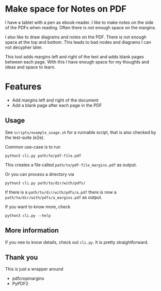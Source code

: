 Make space for Notes on PDF
===========================

I have a tablet with a pen as ebook-reader. 
I like to make notes on the side of the PDFs when reading. 
Often there is not enough space on the margins. 

I also like to draw diagrams and notes on the PDF. 
There is not enough space at the top and bottom. 
This leads to bad nodes and diagrams I can not decypher later.

This tool adds margins left and right of the text and adds 
blank pages between each page. With this I have enough space
for my thoughts and ideas and space to learn.

# Features

* Add margins left and right of the document
* Add a blank page after each page in the PDF


## Usage

See `scripts/example_usage.sh` for a runnable script, that is also
checked by the test-suite (e2e).

Common use-case is to run 

```python3
python3 cli.py path/to/pdf-file.pdf
```

This creates a file called `path/to/pdf-file_margins.pdf` as output.

Or you can process a directory via 

```python3
python3 cli.py path/to/dir/with/pdfs/
```

If there is a `path/to/dir/with/pdfs/a.pdf` there is now a 
`path/to/dir/with/pdfs/a_margins.pdf` as output.

If you want to know more, check

```python3
python3 cli.py --help
```

## More information

If you nee to know details, check out `cli.py`. It is pretty straightforward.


## Thank you

This is just a wrapper around 

* pdfcropmargins  
* PyPDF2
